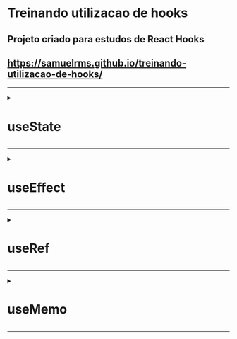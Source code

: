 # Treinando utilizacao de hooks
## Projeto criado para estudos de React Hooks
## https://samuelrms.github.io/treinando-utilizacao-de-hooks/

---
<details>

  <summary>
    
   # useState
  
  </summary>

### Estrutura base:

```
const [seuState, setSeuState] = useState(valor do seu state)
```
Utilizamos `set` como um padrão para boas práticas, porém, você pode utilizar o nome que quiser

O useState é uma função que retorna uma Array com 2 valores. O primeiro valor guarda o dado do estado atual, pode ser qualquer tipo de dado como strings, arrays, números, boolean, null, undefined e objetos. O segundo valor é uma função que pode ser utilizada para modificarmos o estado do primeiro valor.

Quando a função de modificação do estado é ativada, todos os componentes que dependerem do estado, serão renderizados novamente e os seus filhos também. É isso que garante a reatividade de componentes funcionais no React.

Não existem limites para o uso do useState, podemos definir diversos no mesmo componente.

Podemos passar o estado e a função de modificação como propriedades para outros elementos.

Podemos passar uma função de callback para atualizar o estado. A função de callback recebe um parâmetro que representa o valor anterior e irá modificar o estado para o valor que for retonado na função.

A definição do estado inicial também pode ser feita com um callback.

### Reatividade
Não modifique o estado diretamente. Utilize sempre a função de atualização do estado, pois ela que garante a reatividade dos componentes. Sempre modifique o seu `setState` jamais o seu `state`

</details>

---

<details>

  <summary>
    
   # useEffect
  
  </summary>

### Estrutura base:

```
  useEffect(() => {
    Função a ser executada
  }, [dependência])
```

Todo componente possui um ciclo de vida. Os principais momentos acontecem quando o componente é renderizado, atualizado ou destruído. Com o React.useEffect() podemos definir um callback que irá ser executado durante certos momentos do ciclo de vida do componente.

### Array de Dependências
No useEffect podemos definir dois argumentos, o primeiro é a função de callback que será executada, o segundo é uma array com uma lista de dependências. A lista de dependências serve para informarmos quando o efeito deve ocorrer.

Se utilizarmos o valor de um hook ou propriedade dentro de um efeito, ele irá indicar a necessidade de definirmos o mesmo como uma dependência na array.

O useEffect será especialmente utilizado quando precisamos definir um efeito que deve ocorrer uma vez apenas, como o get de dados no servidor por exemplo.

Podemos ter diversos useEffect no nosso código. O ideal é separarmos efeitos diferentes em useEffect diferentes.

### As vezes precisamos executar um efeito sempre que um componente for desmontado. Para isso utilizamos um callback no retorno do callback do efeito. Com a seguinte sintaxe:

```
useEffect(() => {
    função
    evento a ocorrer
    
    return () => {
      callback da função
    }
  }, [dependência])
  ```
  
  </details>
  
  ---
  
  <details>
  
  <summary>
  
  # useRef
  
  </summary>
  
  ### Estrutura base:
  
  ```
  const App = () => {
  const section = useRef();

  useEffect(() => {
    console.log(section.current);
  }, []);

  return <section ref={section}></section>;
};
```

Retorna um objeto com a propriedade current. Esse objeto pode ser utilizado para guardarmos valores que irão persistir durante todo o ciclo de vida do elemento. Geralmente usamos o mesmo para nos referirmos a um elemento do DOM, sem precisarmos utilizar o querySelector ou similar.

É comum utilizarmos em formulários, quando precisamos de uma referência do elemento para colocarmos o mesmo em foco.

O seu uso não é restrito a elementos do dom. Podemos utilizar também para guardarmos a referência de qualquer valor, como de um setTimeout por exemplo.
  
  </details>

---

<details>

<summary>

# useMemo

</summary>

### Estrutura base com exemplo de função lenta:

```
const App = () => {
  const [add, setAdd] = useState(0);
  
  const BIG_NUMBER = 10000000000;
  const DIVISOR_BY_TEN = 10
  const ZERO = 0
  
  function slowOperation() {
  let slow;
  for (let index = ZERO; index < BIG_NUMBER; index++) {
    slow = index + index / DIVISOR_BY_TEN;
  }
  return slow;
}
  
  const getTime = performance.now(); // performance.now() Pega o tempo atual onde sua aplicação está no momento
  
  const value = useMemo(() => //Utilizando o useMemo o valor dessa função será armazenado na memória
  slowOperation(),[]);
  
  // const value = slowOperation(); // Dessa maneira o valor da função não será armazenado e ela precisará ser executada novamente
  
  console.log(performance.now() - getTime);

  return <button onClick={() => setAdd(add + 1)}>{value}</button>;
};
```

Memoriza um valor, evitando a recriação do mesmo todas as vezes em que um componente for atualizado. Recebe um callback e uma array de dependências. Assim como o useEffect.

Ou seja, ele serve para casos em que você faz uma operação lenta, para retornar um valor e não ter que fazer a recriação do mesmo todas as vezes.

</details>

---
